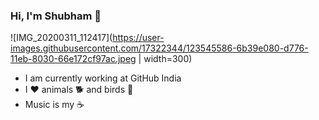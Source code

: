 ### Hi, I'm Shubham 👋

<!--
**Shubhkishore/Shubhkishore** is a ✨ _special_ ✨ repository because its `README.md` (this file) appears on your GitHub profile.

Here are some ideas to get you started:

- 🔭 I’m currently working on ...
- 🌱 I’m currently learning ...
- 👯 I’m looking to collaborate on ...
- 🤔 I’m looking for help with ...
- 💬 Ask me about ...
- 📫 How to reach me: ...
- 😄 Pronouns: ...
- ⚡ Fun fact: ...
-->
![IMG_20200311_112417](https://user-images.githubusercontent.com/17322344/123545586-6b39e080-d776-11eb-8030-66e172cf97ac.jpeg | width=300)

- I am currently working at GitHub India
- I ❤️ animals 🐕 and birds 🦜
- Music is my ☕
